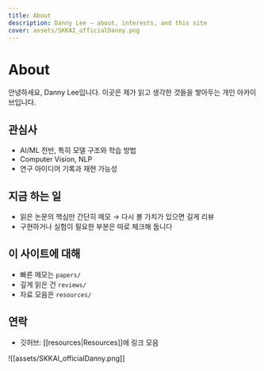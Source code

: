 ```yaml
---
title: About
description: Danny Lee — about, interests, and this site
cover: assets/SKKAI_officialDanny.png
---
```


# About

안녕하세요, Danny Lee입니다. 이곳은 제가 읽고 생각한 것들을 쌓아두는 개인 아카이브입니다.

## 관심사
- AI/ML 전반, 특히 모델 구조와 학습 방법
- Computer Vision, NLP
- 연구 아이디어 기록과 재현 가능성

## 지금 하는 일
- 읽은 논문의 핵심만 간단히 메모 → 다시 볼 가치가 있으면 길게 리뷰
- 구현하거나 실험이 필요한 부분은 따로 체크해 둡니다

## 이 사이트에 대해
- 빠른 메모는 `papers/`
- 깊게 읽은 건 `reviews/`
- 자료 모음은 `resources/`

## 연락
- 깃허브: [[resources|Resources]]에 링크 모음

![[assets/SKKAI_officialDanny.png]]
